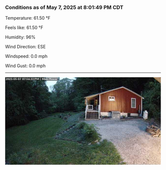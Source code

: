 ### Conditions as of May 7, 2025 at 8:01:49 PM CDT 

Temperature: 61.50 &deg;F

Feels like: 61.50 &deg;F

Humidity: 96%

Wind Direction: ESE

Windspeed: 0.0 mph

Wind Gust: 0.0 mph

---

<img src="./images/latest.jpeg"/>

